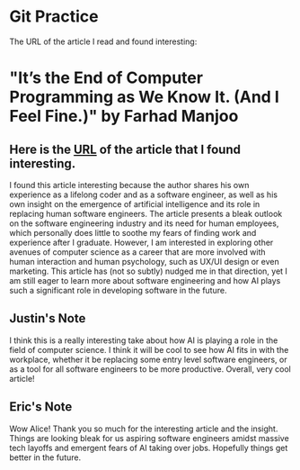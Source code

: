 # Git Practice

The URL of the article I read and found interesting:

# "It’s the End of Computer Programming as We Know It. (And I Feel Fine.)" by Farhad Manjoo

## Here is the [URL](https://nytimes.com/2023/06/02/opinion/ai-coding.html?searchResultPosition=4) of the article that I found interesting.

I found this article interesting because the author shares his own experience as a lifelong coder and as a software engineer, as well as his own insight on the emergence of artificial intelligence and its role in replacing human software engineers. The article presents a bleak outlook on the software engineering industry and its need for human employees, which personally does little to soothe my fears of finding work and experience after I graduate. However, I am interested in exploring other avenues of computer science as a career that are more involved with human interaction and human psychology, such as UX/UI design or even marketing. This article has (not so subtly) nudged me in that direction, yet I am still eager to learn more about software engineering and how AI plays such a significant role in developing software in the future.

## Justin's Note

I think this is a really interesting take about how AI is playing a role in the field of computer science. I think it will be cool to see how AI fits in with the workplace, whether it be replacing some entry level software engineers, or as a tool for all software engineers to be more productive. Overall, very cool article!

## Eric's Note

Wow Alice! Thank you so much for the interesting article and the insight. Things are looking bleak for us aspiring software engineers amidst massive tech layoffs and emergent fears of AI taking over jobs. Hopefully things get better in the future.